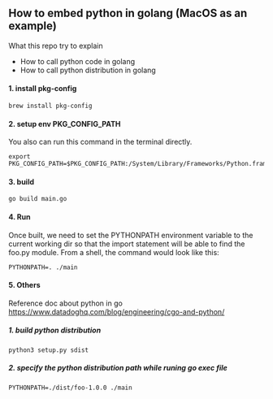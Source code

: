 ## How to embed python in golang (MacOS as an example)
What this repo try to explain
- How to call python code in golang
- How to call python distribution in golang

#### 1. install pkg-config

```
brew install pkg-config
```

#### 2. setup env PKG_CONFIG_PATH
You also can run this command in the terminal directly.
```
export PKG_CONFIG_PATH=$PKG_CONFIG_PATH:/System/Library/Frameworks/Python.framework/Versions/2.7/lib/pkgconfig
```

#### 3. build

```
go build main.go 
```

#### 4. Run

Once built, we need to set the PYTHONPATH environment variable to the current working dir so that the import statement
will be able to find the foo.py module. From a shell, the command would look like this:

```
PYTHONPATH=. ./main
```




#### 5. Others
Reference doc about python in go
https://www.datadoghq.com/blog/engineering/cgo-and-python/
##### 1. build python distribution
```
python3 setup.py sdist
```
##### 2. specify the python distribution path while runing go exec file
```
PYTHONPATH=./dist/foo-1.0.0 ./main 
```



